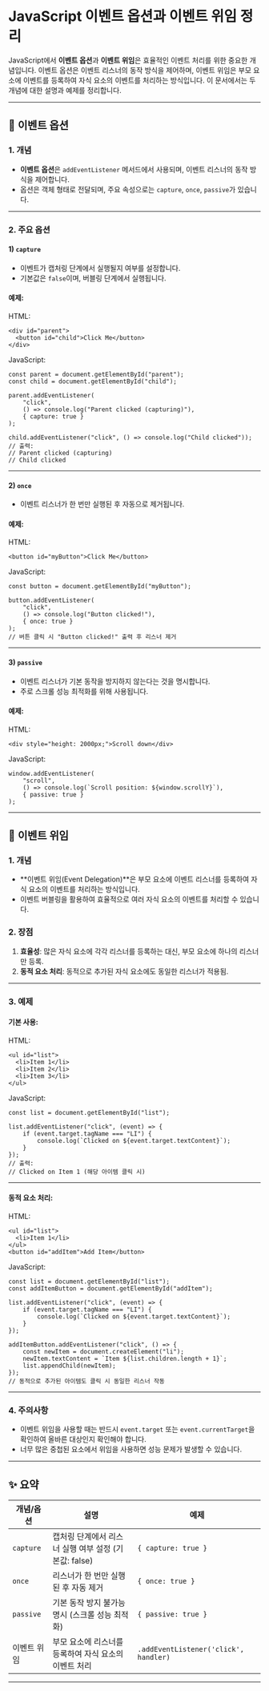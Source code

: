 # JavaScript 이벤트 옵션과 이벤트 위임 정리

JavaScript에서 **이벤트 옵션**과 **이벤트 위임**은 효율적인 이벤트 처리를 위한 중요한 개념입니다. 이벤트 옵션은 이벤트 리스너의 동작 방식을 제어하며, 이벤트 위임은 부모 요소에 이벤트를 등록하여 자식 요소의 이벤트를 처리하는 방식입니다. 이 문서에서는 두 개념에 대한 설명과 예제를 정리합니다.

---

## 📂 이벤트 옵션

### **1. 개념**
- **이벤트 옵션**은 `addEventListener` 메서드에서 사용되며, 이벤트 리스너의 동작 방식을 제어합니다.
- 옵션은 객체 형태로 전달되며, 주요 속성으로는 `capture`, `once`, `passive`가 있습니다.

---

### **2. 주요 옵션**

#### **1) `capture`**
- 이벤트가 캡처링 단계에서 실행될지 여부를 설정합니다.
- 기본값은 `false`이며, 버블링 단계에서 실행됩니다.

#### 예제:
HTML:
```
<div id="parent">
  <button id="child">Click Me</button>
</div>
```

JavaScript:
```
const parent = document.getElementById("parent");
const child = document.getElementById("child");

parent.addEventListener(
    "click",
    () => console.log("Parent clicked (capturing)"),
    { capture: true }
);

child.addEventListener("click", () => console.log("Child clicked"));
// 출력:
// Parent clicked (capturing)
// Child clicked
```

---

#### **2) `once`**
- 이벤트 리스너가 한 번만 실행된 후 자동으로 제거됩니다.

#### 예제:
HTML:
```
<button id="myButton">Click Me</button>
```

JavaScript:
```
const button = document.getElementById("myButton");

button.addEventListener(
    "click",
    () => console.log("Button clicked!"),
    { once: true }
);
// 버튼 클릭 시 "Button clicked!" 출력 후 리스너 제거
```

---

#### **3) `passive`**
- 이벤트 리스너가 기본 동작을 방지하지 않는다는 것을 명시합니다.
- 주로 스크롤 성능 최적화를 위해 사용됩니다.

#### 예제:
HTML:
```
<div style="height: 2000px;">Scroll down</div>
```

JavaScript:
```
window.addEventListener(
    "scroll",
    () => console.log(`Scroll position: ${window.scrollY}`),
    { passive: true }
);
```

---

## 📂 이벤트 위임

### **1. 개념**
- **이벤트 위임(Event Delegation)**은 부모 요소에 이벤트 리스너를 등록하여 자식 요소의 이벤트를 처리하는 방식입니다.
- 이벤트 버블링을 활용하여 효율적으로 여러 자식 요소의 이벤트를 처리할 수 있습니다.

### **2. 장점**
1. **효율성**: 많은 자식 요소에 각각 리스너를 등록하는 대신, 부모 요소에 하나의 리스너만 등록.
2. **동적 요소 처리**: 동적으로 추가된 자식 요소에도 동일한 리스너가 적용됨.

---

### **3. 예제**

#### 기본 사용:
HTML:
```
<ul id="list">
  <li>Item 1</li>
  <li>Item 2</li>
  <li>Item 3</li>
</ul>
```

JavaScript:
```
const list = document.getElementById("list");

list.addEventListener("click", (event) => {
    if (event.target.tagName === "LI") {
        console.log(`Clicked on ${event.target.textContent}`);
    }
});
// 출력:
// Clicked on Item 1 (해당 아이템 클릭 시)
```

---

#### 동적 요소 처리:
HTML:
```
<ul id="list">
  <li>Item 1</li>
</ul>
<button id="addItem">Add Item</button>
```

JavaScript:
```
const list = document.getElementById("list");
const addItemButton = document.getElementById("addItem");

list.addEventListener("click", (event) => {
    if (event.target.tagName === "LI") {
        console.log(`Clicked on ${event.target.textContent}`);
    }
});

addItemButton.addEventListener("click", () => {
    const newItem = document.createElement("li");
    newItem.textContent = `Item ${list.children.length + 1}`;
    list.appendChild(newItem);
});
// 동적으로 추가된 아이템도 클릭 시 동일한 리스너 작동
```

---

### **4. 주의사항**
- 이벤트 위임을 사용할 때는 반드시 `event.target` 또는 `event.currentTarget`을 확인하여 올바른 대상인지 확인해야 합니다.
- 너무 많은 중첩된 요소에서 위임을 사용하면 성능 문제가 발생할 수 있습니다.

---

## ✨ 요약

| 개념/옵션              | 설명                                                                 | 예제                                      |
|-----------------------|----------------------------------------------------------------------|------------------------------------------|
| `capture`             | 캡처링 단계에서 리스너 실행 여부 설정 (기본값: false)                 | `{ capture: true }`                      |
| `once`                | 리스너가 한 번만 실행된 후 자동 제거                                  | `{ once: true }`                         |
| `passive`             | 기본 동작 방지 불가능 명시 (스크롤 성능 최적화)                       | `{ passive: true }`                      |
| 이벤트 위임           | 부모 요소에 리스너를 등록하여 자식 요소의 이벤트 처리                 | `.addEventListener('click', handler)`    |

---

